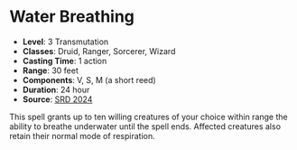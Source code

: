 # Water Breathing

- **Level**: 3 Transmutation
- **Classes**: Druid, Ranger, Sorcerer, Wizard
- **Casting Time**: 1 action
- **Range**: 30 feet
- **Components**: V, S, M (a short reed)
- **Duration**: 24 hour
- **Source**: [SRD 2024](../../../srds/SRD_2024.pdf)

This spell grants up to ten willing creatures of your choice within range the ability to breathe underwater until the spell ends. Affected creatures also retain their normal mode of respiration.

